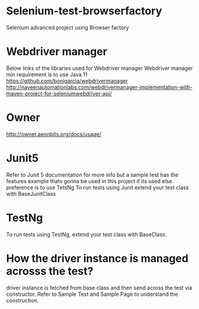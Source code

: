 # Selenium-test-browserfactory
Selenium advanced project using Browser factory

# Webdriver manager
Below links of the libraries used for Webdriver manager
Webdriver manager min requirement is to use Java 11
https://github.com/bonigarcia/webdrivermanager
http://naveenautomationlabs.com/webdrivermanager-implementation-with-maven-project-for-seleniumwebdriver-api/

# Owner 
http://owner.aeonbits.org/docs/usage/

# Junit5
Refer to Junit 5 documentation for more info but a sample test has the features example thats gonna be used in this 
project if its used else preference is to use TetsNg
To run tests using Junit extend your test class with BaseJunitClass

# TestNg
To run tests using TestNg, extend your test class with BaseClass.

# How the driver instance is managed acrosss the test?
driver instance is fetched from base class and then send across the test via constructor.
Refer to Sample Test and Sample Page to understand the construction.